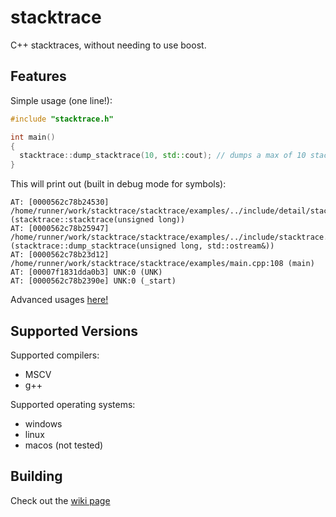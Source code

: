 # stacktrace
C++ stacktraces, without needing to use boost.

## Features
Simple usage (one line!):
```cpp
#include "stacktrace.h"

int main()
{
  stacktrace::dump_stacktrace(10, std::cout); // dumps a max of 10 stack frames, then prints it to cout
}
```
This will print out (built in debug mode for symbols):
```
AT: [0000562c78b24530] /home/runner/work/stacktrace/stacktrace/examples/../include/detail/stacktrace_execinfo_impl.h:11 (stacktrace::stacktrace(unsigned long))
AT: [0000562c78b25947] /home/runner/work/stacktrace/stacktrace/examples/../include/stacktrace.h:61 (stacktrace::dump_stacktrace(unsigned long, std::ostream&))
AT: [0000562c78b23d12] /home/runner/work/stacktrace/stacktrace/examples/main.cpp:108 (main)
AT: [00007f1831dda0b3] UNK:0 (UNK)
AT: [0000562c78b2390e] UNK:0 (_start)
```
Advanced usages [here!](https://github.com/FloweyTheFlower420/stacktrace/wiki/Advanced-Usage)
## Supported Versions
Supported compilers:
- MSCV
- g++  

Supported operating systems:
- windows
- linux
- macos (not tested)
## Building
Check out the [wiki page](https://github.com/FloweyTheFlower420/stacktrace/wiki/Building)
